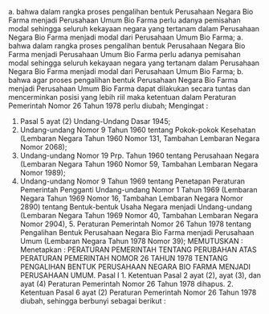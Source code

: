  a. bahwa dalam rangka proses pengalihan bentuk Perusahaan Negara Bio Farma menjadi Perusahaan Umum Bio Farma perlu adanya pemisahan modal sehingga seluruh kekayaan negara yang tertanam dalam Perusahaan Negara Bio Farma menjadi modal dari Perusahaan Umum Bio Farma;
a. bahwa dalam rangka proses pengalihan bentuk Perusahaan Negara Bio Farma menjadi Perusahaan Umum Bio Farma perlu adanya pemisahan modal sehingga seluruh kekayaan negara yang tertanam dalam Perusahaan Negara Bio Farma menjadi modal dari Perusahaan Umum Bio Farma;
b. bahwa agar proses pengalihan bentuk Perusahaan Negara Bio Farma menjadi Perusahaan Umum Bio Farma dapat dilakukan secara tuntas dan mencerminkan posisi yang lebih riil maka ketentuan dalam Peraturan Pemerintah Nomor 26 Tahun 1978 perlu diubah;
Mengingat :

1. Pasal 5 ayat (2) Undang-Undang Dasar 1945;
2. Undang-undang Nomor 9 Tahun 1960 tentang Pokok-pokok Kesehatan (Lembaran Negara Tahun 1960 Nomor 131, Tambahan Lembaran Negara Nomor 2068);
3. Undang-undang Nomor 19 Prp. Tahun 1960 tentang Perusahaan Negara (Lembaran Negara Tahun 1960 Nomor 59, Tambahan Lembaran Negara Nomor 1989);
4. Undang-undang Nomor 9 Tahun 1969 tentang Penetapan Peraturan Pemerintah Pengganti Undang-undang Nomor 1 Tahun 1969 (Lembaran Negara Tahun 1969 Nomor 16, Tambahan Lembaran Negara Nomor 2890) tentang Bentuk-bentuk Usaha Negara menjadi Undang-undang (Lembaran Negara Tahun 1969 Nomor 40, Tambahan Lembaran Negara Nomor 2904), 5. Peraturan Pemerintah Nomor 26 Tahun 1978 tentang Pengalihan Bentuk Perusahaan Negara Bio Farma menjadi Perusahaan Umum (Lembaran Negara Tahun 1978 Nomor 39);
MEMUTUSKAN :
 Menetapkan : PERATURAN PEMERINTAH TENTANG PERUBAHAN ATAS PERATURAN PEMERINTAH NOMOR 26 TAHUN 1978 TENTANG PENGALIHAN BENTUK PERUSAHAAN NEGARA BIO FARMA MENJADI PERUSAHAAN UMUM. Pasal I 1. Ketentuan Pasal 2 ayat (2), ayat (3), dan ayat (4) Peraturan Pemerintah Nomor 26 Tahun 1978 dihapus. 2. Ketentuan Pasal 6 ayat (2) Peraturan Pemerintah Nomor 26 Tahun 1978 diubah, sehingga berbunyi sebagai berikut :